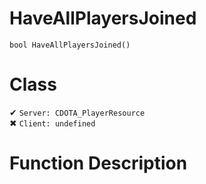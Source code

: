 # HaveAllPlayersJoined
```
bool HaveAllPlayersJoined()
```
# Class
✔ `Server: CDOTA_PlayerResource`  
✖ `Client: undefined`  

# Function Description

